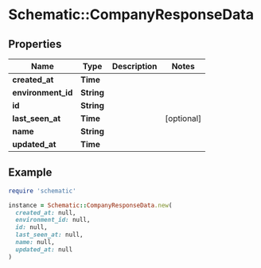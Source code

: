 # Schematic::CompanyResponseData

## Properties

| Name | Type | Description | Notes |
| ---- | ---- | ----------- | ----- |
| **created_at** | **Time** |  |  |
| **environment_id** | **String** |  |  |
| **id** | **String** |  |  |
| **last_seen_at** | **Time** |  | [optional] |
| **name** | **String** |  |  |
| **updated_at** | **Time** |  |  |

## Example

```ruby
require 'schematic'

instance = Schematic::CompanyResponseData.new(
  created_at: null,
  environment_id: null,
  id: null,
  last_seen_at: null,
  name: null,
  updated_at: null
)
```

